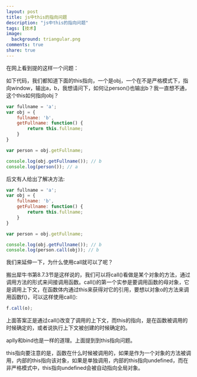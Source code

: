 ```yaml
---
layout: post
title: js中this的指向问题
description: "js中this的指向问题"
tags: [技术]
image:
  background: triangular.png
comments: true
share: true
---
```


在网上看到提的这样一个问题：

<!-- more -->

如下代码，我们都知道下面的this指向，一个是obj，一个在不是严格模式下，指向window，输出a，b，我想请问下，如何让person()也输出b？我一直想不通，这个this如何指向obj？

```js
var fullname = 'a';
var obj = {
    fullname: 'b',
    getFullname: function() {
        return this.fullname;
    }
}

var person = obj.getFullname;

console.log(obj.getFullname()); // b
console.log(person()); // a
```

后文有人给出了解决方法:

```js
var fullname = 'a';
var obj = {
    fullname: 'b',
    getFullname: function() {
        return this.fullname;
    }
}

var person = obj.getFullname;

console.log(obj.getFullname()); // b
console.log(person.call(obj)); // b
```

我们来延伸一下，为什么使用call就可以了呢？

搬出犀牛书第8.7.3节是这样说的，我们可以将call()看做是某个对象的方法，通过调用方法的形式来间接调用函数。call()的第一个实参是要调用函数的母对象，它是调用上下文，在函数体内通过this来获得对它的引用，要想以对象o的方法来调用函数f()，可以这样使用call():

```js
f.call(o);
```

上面答案正是通过call()改变了调用的上下文，而this的指向，是在函数被调用的时候确定的，或者说执行上下文被创建的时候确定的。

aplly和bind也是一样的道理。上面提到到this指向问题。

this指向要注意的是，函数在什么时候被调用的，如果是作为一个对象的方法被调用，内部的this指向该对象，如果是单独调用，内部的this指向undefined，而在非严格模式中，this指向undefined会被自动指向全局对象。
